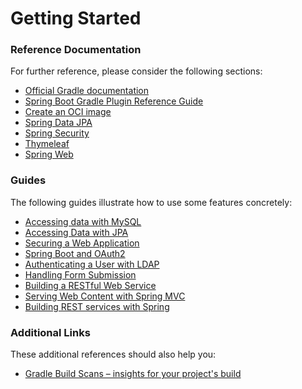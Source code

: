 # Getting Started

### Reference Documentation

For further reference, please consider the following sections:

* [Official Gradle documentation](https://docs.gradle.org)
* [Spring Boot Gradle Plugin Reference Guide](https://docs.spring.io/spring-boot/docs/2.5.5/gradle-plugin/reference/html/)
* [Create an OCI image](https://docs.spring.io/spring-boot/docs/2.5.5/gradle-plugin/reference/html/#build-image)
* [Spring Data JPA](https://docs.spring.io/spring-boot/docs/2.5.5/reference/htmlsingle/#boot-features-jpa-and-spring-data)
* [Spring Security](https://docs.spring.io/spring-boot/docs/2.5.5/reference/htmlsingle/#boot-features-security)
* [Thymeleaf](https://docs.spring.io/spring-boot/docs/2.5.5/reference/htmlsingle/#boot-features-spring-mvc-template-engines)
* [Spring Web](https://docs.spring.io/spring-boot/docs/2.5.5/reference/htmlsingle/#boot-features-developing-web-applications)

### Guides

The following guides illustrate how to use some features concretely:

* [Accessing data with MySQL](https://spring.io/guides/gs/accessing-data-mysql/)
* [Accessing Data with JPA](https://spring.io/guides/gs/accessing-data-jpa/)
* [Securing a Web Application](https://spring.io/guides/gs/securing-web/)
* [Spring Boot and OAuth2](https://spring.io/guides/tutorials/spring-boot-oauth2/)
* [Authenticating a User with LDAP](https://spring.io/guides/gs/authenticating-ldap/)
* [Handling Form Submission](https://spring.io/guides/gs/handling-form-submission/)
* [Building a RESTful Web Service](https://spring.io/guides/gs/rest-service/)
* [Serving Web Content with Spring MVC](https://spring.io/guides/gs/serving-web-content/)
* [Building REST services with Spring](https://spring.io/guides/tutorials/bookmarks/)

### Additional Links

These additional references should also help you:

* [Gradle Build Scans – insights for your project's build](https://scans.gradle.com#gradle)

